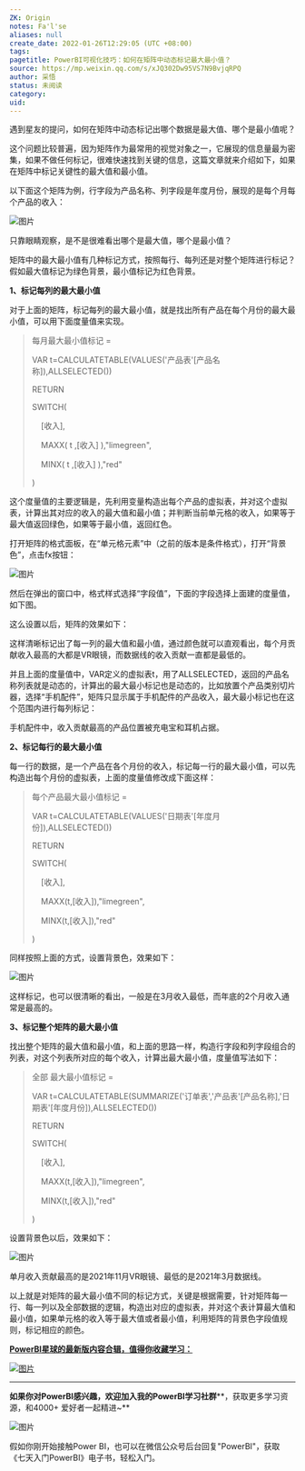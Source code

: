 ```yaml
---
ZK: Origin
notes: Fa'l'se
aliases: null
create_date: 2022-01-26T12:29:05 (UTC +08:00)
tags: 
pagetitle: PowerBI可视化技巧：如何在矩阵中动态标记最大最小值？
source: https://mp.weixin.qq.com/s/xJQ302Dw95VS7N9BvjqRPQ
author: 采悟
status: 未阅读
category: 
uid: 
---
```


遇到星友的提问，如何在矩阵中动态标记出哪个数据是最大值、哪个是最小值呢？  

这个问题比较普遍，因为矩阵作为最常用的视觉对象之一，它展现的信息量最为密集，如果不做任何标记，很难快速找到关键的信息，这篇文章就来介绍如下，如果在矩阵中标记关键性的最大值和最小值。

以下面这个矩阵为例，行字段为产品名称、列字段是年度月份，展现的是每个月每个产品的收入：

![图片](https://mmbiz.qpic.cn/mmbiz_jpg/aHEbZtANQJMdI24iaex1UOnS5AEosyORleGtjgDW0jRIYu8GoTNBRF8q4vUyNNsZmtCfGVGDYp3cicf5E6aLiadOg/640?wx_fmt=jpeg&wxfrom=5&wx_lazy=1&wx_co=1)

只靠眼睛观察，是不是很难看出哪个是最大值，哪个是最小值？

矩阵中的最大最小值有几种标记方式，按照每行、每列还是对整个矩阵进行标记？假如最大值标记为绿色背景，最小值标记为红色背景。  

**1、标记每列的最大最小值**

对于上面的矩阵，标记每列的最大最小值，就是找出所有产品在每个月份的最大最小值，可以用下面度量值来实现。

> 每月最大最小值标记 =
> 
> VAR t=CALCULATETABLE(VALUES('产品表'\[产品名称\]),ALLSELECTED())
> 
> RETURN
> 
> SWITCH(
> 
>     \[收入\],
> 
>     MAXX( t ,\[收入\] ),"limegreen",
> 
>     MINX( t ,\[收入\] ),"red"
> 
> )

这个度量值的主要逻辑是，先利用变量构造出每个产品的虚拟表，并对这个虚拟表，计算出其对应的收入的最大值和最小值；并判断当前单元格的收入，如果等于最大值返回绿色，如果等于最小值，返回红色。

打开矩阵的格式面板，在“单元格元素”中（之前的版本是条件格式），打开“背景色”，点击fx按钮：

![图片](https://mmbiz.qpic.cn/mmbiz_jpg/aHEbZtANQJMdI24iaex1UOnS5AEosyORlNJmDoehH6praBMrQySoT8fhVb8Ck2mKRHNerw4hR6KgdSSHQEwPg3A/640?wx_fmt=jpeg&wxfrom=5&wx_lazy=1&wx_co=1)

然后在弹出的窗口中，格式样式选择“字段值”，下面的字段选择上面建的度量值，如下图。  

这么设置以后，矩阵的效果如下：

这样清晰标记出了每一列的最大值和最小值，通过颜色就可以直观看出，每个月贡献收入最高的大都是VR眼镜，而数据线的收入贡献一直都是最低的。  

并且上面的度量值中，VAR定义的虚拟表t，用了ALLSELECTED，返回的产品名称列表就是动态的，计算出的最大最小标记也是动态的，比如放置个产品类别切片器，选择“手机配件”，矩阵只显示属于手机配件的产品收入，最大最小标记也在这个范围内进行每列标记：  

手机配件中，收入贡献最高的产品位置被充电宝和耳机占据。

**2、标记每行的最大最小值**

每一行的数据，是一个产品在各个月份的收入，标记每一行的最大最小值，可以先构造出每个月份的虚拟表，上面的度量值修改成下面这样：

> 每个产品最大最小值标记 =
> 
> VAR t=CALCULATETABLE(VALUES('日期表'\[年度月份\]),ALLSELECTED())
> 
> RETURN
> 
> SWITCH(
> 
>     \[收入\],
> 
>     MAXX(t,\[收入\]),"limegreen",
> 
>     MINX(t,\[收入\]),"red"
> 
> )

同样按照上面的方式，设置背景色，效果如下：  

![图片](https://mmbiz.qpic.cn/mmbiz_jpg/aHEbZtANQJMdI24iaex1UOnS5AEosyORl6T2elibmZ7mckD0ZF4y4xxrJk1LjK5Ma8wtLdvSvv10CpYoJIvLrCKg/640?wx_fmt=jpeg&wxfrom=5&wx_lazy=1&wx_co=1)

这样标记，也可以很清晰的看出，一般是在3月收入最低，而年底的2个月收入通常是最高的。

**3、标记整个矩阵的最大最小值**

找出整个矩阵的最大值和最小值，和上面的思路一样，构造行字段和列字段组合的列表，对这个列表所对应的每个收入，计算出最大最小值，度量值写法如下：

> 全部 最大最小值标记 =
> 
> VAR t=CALCULATETABLE(SUMMARIZE('订单表','产品表'\[产品名称\],'日期表'\[年度月份\]),ALLSELECTED())
> 
> RETURN
> 
> SWITCH(
> 
>     \[收入\],
> 
>     MAXX(t,\[收入\]),"limegreen",
> 
>     MINX(t,\[收入\]),"red"
> 
> )

设置背景色以后，效果如下：

![图片](https://mmbiz.qpic.cn/mmbiz_jpg/aHEbZtANQJMdI24iaex1UOnS5AEosyORl57llEKWU7n9JWeWC46vwib5IyN3pRv5icNJIe34woiaib2JouCqHvuKAuA/640?wx_fmt=jpeg&wxfrom=5&wx_lazy=1&wx_co=1)

单月收入贡献最高的是2021年11月VR眼镜、最低的是2021年3月数据线。  

以上就是对矩阵的最大最小值不同的标记方式，关键是根据需要，针对矩阵每一行、每一列以及全部数据的逻辑，构造出对应的虚拟表，并对这个表计算最大值和最小值，如果单元格的收入等于最大值或者最小值，利用矩阵的背景色字段值规则，标记相应的颜色。

[**PowerBI星球的最新版****内容合辑****，值得你收藏学习：**](http://mp.weixin.qq.com/s?__biz=MzA4MzQwMjY4MA==&mid=2484078675&idx=1&sn=07abf841815e43fb0a554081c82de72a&chksm=8e13a284b9642b92d07b518abe3e6e2e2ef5066c0941c1ced26a245a6990b4330830431789a9&scene=21#wechat_redirect)

[![图片](https://mmbiz.qpic.cn/mmbiz_png/aHEbZtANQJN8YOicNXzCaSLpQrKXOL0LsNeYw0fj3iaGFy7XSwwmibHicdtiaHEbhgmHSPXQlkg3WiaVA4hJ8PGDcdEQ/640?wx_fmt=png&wxfrom=5&wx_lazy=1&wx_co=1)](http://mp.weixin.qq.com/s?__biz=MzA4MzQwMjY4MA==&mid=2484078675&idx=1&sn=07abf841815e43fb0a554081c82de72a&chksm=8e13a284b9642b92d07b518abe3e6e2e2ef5066c0941c1ced26a245a6990b4330830431789a9&scene=21#wechat_redirect)

___

**如果你对PowerBI感兴趣，欢迎加入我的PowerBI学习社群****，获取更多学习资源，和4000+ 爱好者一起精进~**  

![图片](https://mmbiz.qpic.cn/mmbiz_png/aHEbZtANQJMFLnwgdbghRHPLicKRaV70mVCZVq8Fhm46rkciaeOrLFJCv5f1omJxF8256YogHflkicEDM29aUMtaA/640?wx_fmt=png&wxfrom=5&wx_lazy=1&wx_co=1)

假如你刚开始接触Power BI，也可以在微信公众号后台回复"PowerBI"，获取《七天入门PowerBI》电子书，轻松入门。
